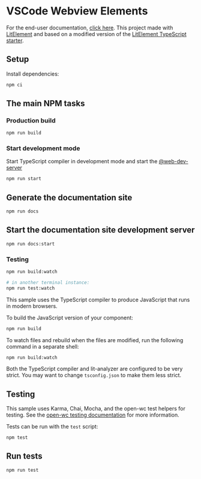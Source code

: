 # VSCode Webview Elements 

For the end-user documentation, [click here](https://bendera.github.io/vscode-webview-elements/).
This project made with [LitElement](https://lit-element.polymer-project.org/) and based on a modified version of the [LitElement TypeScript starter](https://github.com/PolymerLabs/lit-element-starter-ts).

## Setup

Install dependencies:

```bash
npm ci
```

## The main NPM tasks

### Production build

```bash
npm run build
```

### Start development mode

Start TypeScript compiler in development mode and start the [@web-dev-server](https://modern-web.dev/docs/dev-server/overview/)

```bash
npm run start
```

## Generate the documentation site

```bash
npm run docs
```

## Start the documentation site development server

```bash
npm run docs:start
```

### Testing

```bash
npm run build:watch

# in another terminal instance:
npm run test:watch
```

This sample uses the TypeScript compiler to produce JavaScript that runs in modern browsers.

To build the JavaScript version of your component:

```bash
npm run build
```

To watch files and rebuild when the files are modified, run the following command in a separate shell:

```bash
npm run build:watch
```

Both the TypeScript compiler and lit-analyzer are configured to be very strict. You may want to change `tsconfig.json` to make them less strict.

## Testing

This sample uses Karma, Chai, Mocha, and the open-wc test helpers for testing. See the [open-wc testing documentation](https://open-wc.org/testing/testing.html) for more information.

Tests can be run with the `test` script:

```bash
npm test
```

## Run tests

```bash
npm run test
```
